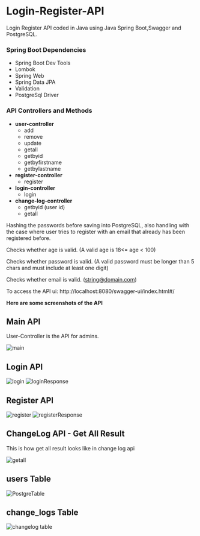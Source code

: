 # Login-Register-API

Login Register API coded in Java using Java Spring Boot,Swagger and PostgreSQL.

### Spring Boot Dependencies
   - Spring Boot Dev Tools
   - Lombok
   - Spring Web
   - Spring Data JPA
   - Validation
   - PostgreSql Driver
   
   
### API Controllers and Methods
   - **user-controller**
      - add
      - remove
      - update
      - getall
      - getbyid
      - getbyfirstname
      - getbylastname
   - **register-controller**
      - register
   - **login-controller**
      - login
   - **change-log-controller**
      - getbyid (user id)
      - getall
   
Hashing the passwords before saving into PostgreSQL, also handling with the case
where user tries to register with an email that already has been registered before.

Checks whether age is valid. (A valid age is 18<= age < 100)


Checks whether password is valid. (A valid password must be longer than 5 chars and must include at least one digit)


Checks whether email is valid. (string@domain.com)

To access the API ui: http://localhost:8080/swagger-ui/index.html#/

**Here are some screenshots of the API**


## Main API
User-Controller is the API for admins.

![main](https://user-images.githubusercontent.com/116587797/230489830-e4c848f2-9618-43dc-8742-4770f895cae5.png)


## Login API

![login](https://user-images.githubusercontent.com/116587797/229370494-a3348389-9c06-4dbf-b185-bccfd342023d.png)
![loginResponse](https://user-images.githubusercontent.com/116587797/229370505-1622349f-5de3-4495-a9ea-ffa68e48d5b3.png)

## Register API

![register](https://user-images.githubusercontent.com/116587797/229370521-f62d64f5-8883-4e39-8694-f048358b0cd6.png)
![registerResponse](https://user-images.githubusercontent.com/116587797/229370526-285ae780-e02e-434a-aae7-366c6d235206.png)

## ChangeLog API - Get All Result

This is how get all result looks like in change log api

![getall](https://user-images.githubusercontent.com/116587797/230490057-ac55b17a-88fc-4dde-999b-11210811bcac.png)


## users Table

![PostgreTable](https://user-images.githubusercontent.com/116587797/229370540-b24d90a9-9f44-49d8-a891-75fa4f617aeb.png)

## change_logs Table

![changelog table](https://user-images.githubusercontent.com/116587797/230490327-ea3da5e6-1905-4526-aabf-9cad1d88f613.png)
